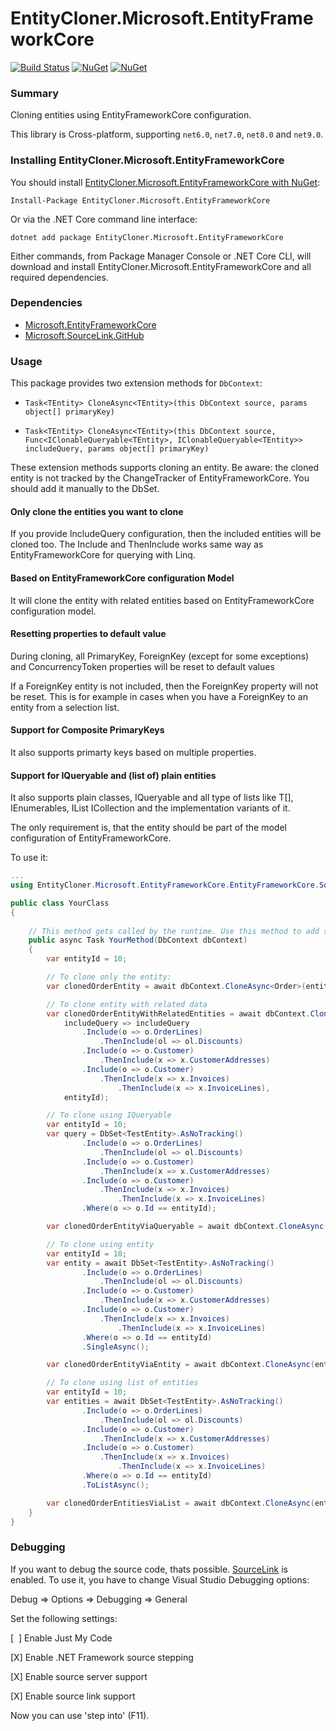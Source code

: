 
EntityCloner.Microsoft.EntityFrameworkCore
=========================================
[![Build Status](https://ci.appveyor.com/api/projects/status/github/HenkKin/EntityCloner.Microsoft.EntityFrameworkCore?branch=master&svg=true)](https://ci.appveyor.com/project/HenkKin/EntityCloner.Microsoft.EntityFrameworkCore) 
[![NuGet](https://img.shields.io/nuget/dt/EntityCloner.Microsoft.EntityFrameworkCore.svg)](https://www.nuget.org/packages/EntityCloner.Microsoft.EntityFrameworkCore) 
[![NuGet](https://img.shields.io/nuget/vpre/EntityCloner.Microsoft.EntityFrameworkCore.svg)](https://www.nuget.org/packages/EntityCloner.Microsoft.EntityFrameworkCore)


### Summary

Cloning entities using EntityFrameworkCore configuration.

This library is Cross-platform, supporting `net6.0`, `net7.0`, `net8.0` and `net9.0`.


### Installing EntityCloner.Microsoft.EntityFrameworkCore

You should install [EntityCloner.Microsoft.EntityFrameworkCore with NuGet](https://www.nuget.org/packages/EntityCloner.Microsoft.EntityFrameworkCore):

    Install-Package EntityCloner.Microsoft.EntityFrameworkCore

Or via the .NET Core command line interface:

    dotnet add package EntityCloner.Microsoft.EntityFrameworkCore

Either commands, from Package Manager Console or .NET Core CLI, will download and install EntityCloner.Microsoft.EntityFrameworkCore and all required dependencies.

### Dependencies

- [Microsoft.EntityFrameworkCore](https://www.nuget.org/packages/Microsoft.EntityFrameworkCore/)
- [Microsoft.SourceLink.GitHub](https://www.nuget.org/packages/Microsoft.SourceLink.GitHub/)

### Usage

This package provides two extension methods for `DbContext`:

- `Task<TEntity> CloneAsync<TEntity>(this DbContext source, params object[] primaryKey)`

- `Task<TEntity> CloneAsync<TEntity>(this DbContext source, Func<IClonableQueryable<TEntity>, IClonableQueryable<TEntity>> includeQuery, params object[] primaryKey)`

These extension methods supports cloning an entity. Be aware: the cloned entity is not tracked by the ChangeTracker of EntityFrameworkCore. You should add it manually to the DbSet.

#### Only clone the entities you want to clone

If you provide IncludeQuery configuration, then the included entities will be cloned too. The Include and ThenInclude works same way as EntityFrameworkCore for querying with Linq. 

#### Based on EntityFrameworkCore configuration Model

It will clone the entity with related entities based on EntityFrameworkCore configuration model. 

#### Resetting properties to default value

During cloning, all PrimaryKey, ForeignKey (except for some exceptions) and ConcurrencyToken properties will be reset to default values

If a ForeignKey entity is not included, then the ForeignKey property will not be reset. This is for example in cases when you have a ForeignKey to an entity from a selection list.

#### Support for Composite PrimaryKeys

It also supports primarty keys based on multiple properties.

#### Support for IQueryable<T> and (list of) plain entities

It also supports plain classes, IQueryable<T> and all type of lists like T[], IEnumerables<T>, IList<T> ICollection<T> and the implementation variants of it.

The only requirement is, that the entity should be part of the model configuration of EntityFrameworkCore.

To use it:

```csharp
...
using EntityCloner.Microsoft.EntityFrameworkCore.EntityFrameworkCore.SqlServer;

public class YourClass
{
	   
	// This method gets called by the runtime. Use this method to add services to the container.
	public async Task YourMethod(DbContext dbContext)
	{
		var entityId = 10;

		// To clone only the entity:
		var clonedOrderEntity = await dbContext.CloneAsync<Order>(entityId);

		// To clone entity with related data
		var clonedOrderEntityWithRelatedEntities = await dbContext.CloneAsync<Order>(
			includeQuery => includeQuery
				.Include(o => o.OrderLines)
					.ThenInclude(ol => ol.Discounts)
				.Include(o => o.Customer)
					.ThenInclude(x => x.CustomerAddresses)
				.Include(o => o.Customer)
					.ThenInclude(x => x.Invoices) 
						.ThenInclude(x => x.InvoiceLines),
			entityId);

		// To clone using IQueryable
		var entityId = 10;
		var query = DbSet<TestEntity>.AsNoTracking()
				.Include(o => o.OrderLines)
					.ThenInclude(ol => ol.Discounts)
				.Include(o => o.Customer)
					.ThenInclude(x => x.CustomerAddresses)
				.Include(o => o.Customer)
					.ThenInclude(x => x.Invoices) 
						.ThenInclude(x => x.InvoiceLines)
				.Where(o => o.Id == entityId);

		var clonedOrderEntityViaQueryable = await dbContext.CloneAsync(query);

		// To clone using entity
		var entityId = 10;
		var entity = await DbSet<TestEntity>.AsNoTracking()
				.Include(o => o.OrderLines)
					.ThenInclude(ol => ol.Discounts)
				.Include(o => o.Customer)
					.ThenInclude(x => x.CustomerAddresses)
				.Include(o => o.Customer)
					.ThenInclude(x => x.Invoices) 
						.ThenInclude(x => x.InvoiceLines)
				.Where(o => o.Id == entityId)
				.SingleAsync();

		var clonedOrderEntityViaEntity = await dbContext.CloneAsync(entity);

		// To clone using list of entities
		var entityId = 10;
		var entities = await DbSet<TestEntity>.AsNoTracking()
				.Include(o => o.OrderLines)
					.ThenInclude(ol => ol.Discounts)
				.Include(o => o.Customer)
					.ThenInclude(x => x.CustomerAddresses)
				.Include(o => o.Customer)
					.ThenInclude(x => x.Invoices) 
						.ThenInclude(x => x.InvoiceLines)
				.Where(o => o.Id == entityId)
				.ToListAsync();

		var clonedOrderEntitiesViaList = await dbContext.CloneAsync(entities);
	}
}

```

### Debugging

If you want to debug the source code, thats possible. [SourceLink](https://github.com/dotnet/sourcelink) is enabled. To use it, you  have to change Visual Studio Debugging options:

Debug => Options => Debugging => General

Set the following settings:

[&nbsp;&nbsp;] Enable Just My Code

[X] Enable .NET Framework source stepping

[X] Enable source server support

[X] Enable source link support


Now you can use 'step into' (F11).
